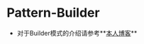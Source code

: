 # Pattern-Builder
* 对于Builder模式的介绍请参考**[本人博客](http://cheng668.com/2016/12/13/C++-Pattern-Builder/)**
